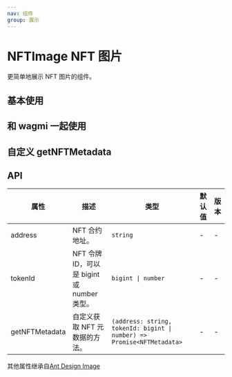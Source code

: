 ```yaml
---
nav: 组件
group: 展示
---
```


# NFTImage NFT 图片

更简单地展示 NFT 图片的组件。

## 基本使用

<code src="./demos/basic.tsx"></code>

## 和 wagmi 一起使用

<code src="./demos/wagmi.tsx"></code>

## 自定义 getNFTMetadata

<code src="./demos/customGetNFTMetadata.tsx"></code>

## API

| 属性 | 描述 | 类型 | 默认值 | 版本 |
| --- | --- | --- | --- | --- |
| address | NFT 合约地址。 | `string` | - | - |
| tokenId | NFT 令牌 ID，可以是 bigint 或 number 类型。 | `bigint \| number` | - | - |
| getNFTMetadata | 自定义获取 NFT 元数据的方法。 | `(address: string, tokenId: bigint \| number) => Promise<NFTMetadata>` | - | - |

其他属性继承自[Ant Design Image](https://ant-design.antgroup.com/components/image-cn)
